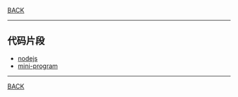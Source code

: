 [BACK](../README.md)

---

## 代码片段

* [nodejs](nodejs.md)
* [mini-program](mini-program.md)

---
[BACK](../README.md)


